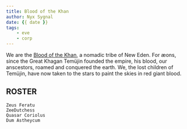 ```yaml
---
title: Blood of the Khan
author: Nyx Sygnal
date: {{ date }}
tags:
	- eve
	- corp
---
```

We are the [Blood of the Khan](https://eve.tenzin.ca/), a nomadic tribe of New Eden.  For æons, since the Great Khagan Temüjin founded the empire, his blood, our anscestors, roamed and conquered the earth.  We, the lost children of Temüjin, have now taken to the stars to paint the skies in red giant blood.

## ROSTER

```
Zeus Feratu
ZeeDutchess
Quasar Coriolus
Dum Astheycum
```